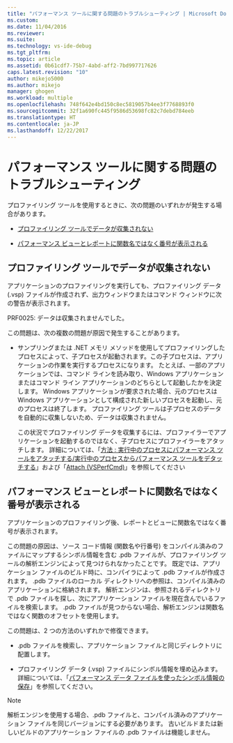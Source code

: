 ```yaml
---
title: "パフォーマンス ツールに関する問題のトラブルシューティング | Microsoft Docs"
ms.custom: 
ms.date: 11/04/2016
ms.reviewer: 
ms.suite: 
ms.technology: vs-ide-debug
ms.tgt_pltfrm: 
ms.topic: article
ms.assetid: 0b61cdf7-75b7-4abd-aff2-7bd997717626
caps.latest.revision: "10"
author: mikejo5000
ms.author: mikejo
manager: ghogen
ms.workload: multiple
ms.openlocfilehash: 748f642e4bd150c8ec5819057b4ee3f7768893f0
ms.sourcegitcommit: 32f1a690fc445f9586d53698fc82c7debd784eeb
ms.translationtype: HT
ms.contentlocale: ja-JP
ms.lasthandoff: 12/22/2017
---
```

# <a name="troubleshooting-performance-tools-issues"></a>パフォーマンス ツールに関する問題のトラブルシューティング
プロファイリング ツールを使用するときに、次の問題のいずれかが発生する場合があります。  
  
-   [プロファイリング ツールでデータが収集されない](#NoDataCollected)  
  
-   [パフォーマンス ビューとレポートに関数名ではなく番号が表示される](#NoSymbols)  
  
##  <a name="NoDataCollected"></a> プロファイリング ツールでデータが収集されない  
 アプリケーションのプロファイリングを実行しても、プロファイリング データ (.vsp) ファイルが作成されず、出力ウィンドウまたはコマンド ウィンドウに次の警告が表示されます。  
  
 PRF0025: データは収集されませんでした。  
  
 この問題は、次の複数の問題が原因で発生することがあります。  
  
-   サンプリングまたは .NET メモリ メソッドを使用してプロファイリングしたプロセスによって、子プロセスが起動されます。この子プロセスは、アプリケーションの作業を実行するプロセスになります。 たとえば、一部のアプリケーションでは、コマンド ラインを読み取り、Windows アプリケーションまたはコマンド ライン アプリケーションのどちらとして起動したかを決定します。 Windows アプリケーションが要求された場合、元のプロセスは Windows アプリケーションとして構成された新しいプロセスを起動し、元のプロセスは終了します。 プロファイリング ツールは子プロセスのデータを自動的に収集しないため、データは収集されません。  
  
     この状況でプロファイリング データを収集するには、プロファイラーでアプリケーションを起動するのではなく、子プロセスにプロファイラーをアタッチします。 詳細については、「[方法 : 実行中のプロセスにパフォーマンス ツールをアタッチする/実行中のプロセスからパフォーマンス ツールをデタッチする](../profiling/how-to-attach-and-detach-performance-tools-to-running-processes.md)」および「[Attach (VSPerfCmd)](../profiling/attach.md)」を参照してください  
  
##  <a name="NoSymbols"></a>パフォーマンス ビューとレポートに関数名ではなく番号が表示される  
 アプリケーションのプロファイリング後、レポートとビューに関数名ではなく番号が表示されます。  
  
 この問題の原因は、ソース コード情報 (関数名や行番号) をコンパイル済みのファイルにマップするシンボル情報を含む .pdb ファイルが、プロファイリング ツールの解析エンジンによって見つけられなかったことです。 既定では、アプリケーション ファイルのビルド時に、コンパイラによって .pdb ファイルが作成されます。 .pdb ファイルのローカル ディレクトリへの参照は、コンパイル済みのアプリケーションに格納されます。 解析エンジンは、参照されるディレクトリで .pdb ファイルを探し、次にアプリケーション ファイルを現在含んでいるファイルを検索します。 .pdb ファイルが見つからない場合、解析エンジンは関数名ではなく関数のオフセットを使用します。  
  
 この問題は、2 つの方法のいずれかで修復できます。  
  
-   .pdb ファイルを検索し、アプリケーション ファイルと同じディレクトリに配置します。  
  
-   プロファイリング データ (.vsp) ファイルにシンボル情報を埋め込みます。 詳細については、「[パフォーマンス データ ファイルを使ったシンボル情報の保存](../profiling/saving-symbol-information-with-performance-data-files.md)」を参照してください。  
  
> [!NOTE]
>  解析エンジンを使用する場合、.pdb ファイルと、コンパイル済みのアプリケーション ファイルを同じバージョンにする必要があります。 古いビルドまたは新しいビルドのアプリケーション ファイルの .pdb ファイルは機能しません。